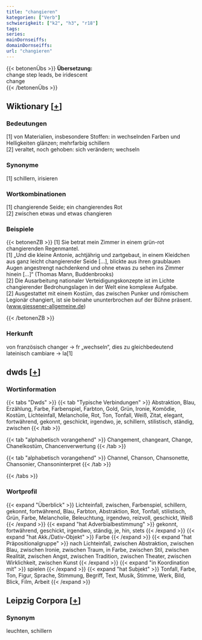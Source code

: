 ```yaml
---
title: "changieren"
kategorien: ["Verb"]
schwierigkeit: ["k2", "h3", "r18"]
tags:
series:
mainDornseiffs:
domainDornseiffs:
url: "changieren"
---
```


{{< betonenÜbs >}}
**Übersetzung:**  
change step leads, be iridescent  
change  
{{< /betonenÜbs >}}

## Wiktionary [[+](https://de.wiktionary.org/wiki/changieren)]

### Bedeutungen
[1] von Materialien, insbesondere Stoffen: in wechselnden Farben und Helligkeiten glänzen; mehrfarbig schillern  
[2] veraltet, noch gehoben: sich verändern; wechseln  

### Synonyme
[1] schillern, irisieren  

### Wortkombinationen
[1] changierende Seide; ein changierendes Rot  
[2] zwischen etwas und etwas changieren  

### Beispiele
{{< betonenZB >}}
[1] Sie betrat mein Zimmer in einem grün-rot changierenden Regenmantel.  
[1] „Und die kleine Antonie, achtjährig und zartgebaut, in einem Kleidchen aus ganz leicht changierender Seide […], blickte aus ihren graublauen Augen angestrengt nachdenkend und ohne etwas zu sehen ins Zimmer hinein […]“ (Thomas Mann, Buddenbrooks)  
[2] Die Ausarbeitung nationaler Verteidigungskonzepte ist im Lichte changierender Bedrohungslagen in der Welt eine komplexe Aufgabe.  
[2] Ausgestattet mit einem Kostüm, das zwischen Punker und römischem Legionär changiert, ist sie beinahe ununterbrochen auf der Bühne präsent. (www.giessener-allgemeine.de)  

{{< /betonenZB >}}
### Herkunft
von französisch changer → fr „wechseln“, dies zu gleichbedeutend lateinisch cambiare → la[1]  



## dwds [[+](https://www.dwds.de/wb/changieren)]

### Wortinformation
{{< tabs "Dwds" >}}
{{< tab "Typische Verbindungen" >}}
Abstraktion, Blau, Erzählung, Farbe, Farbenspiel, Farbton, Gold, Grün, Ironie, Komödie, Kostüm, Lichteinfall, Melancholie, Rot, Ton, Tonfall, Weiß, Zitat, elegant, fortwährend, gekonnt, geschickt, irgendwo, je, schillern, stilistisch, ständig, zwischen
{{< /tab >}}

{{< tab "alphabetisch vorangehend" >}}
Changement, changeant, Change, Chanelkostüm, Chancenverwertung
{{< /tab >}}

{{< tab "alphabetisch vorangehend" >}}
Channel, Chanson, Chansonette, Chansonier, Chansoninterpret
{{< /tab >}}

{{< /tabs >}}

### Wortprofil
{{< expand "Überblick" >}} Lichteinfall, zwischen, Farbenspiel, schillern, gekonnt, fortwährend, Blau, Farbton, Abstraktion, Rot, Tonfall, stilistisch, Grün, Farbe, Melancholie, Beleuchtung, irgendwo, reizvoll, geschickt, Weiß {{< /expand >}}
{{< expand "hat Adverbialbestimmung" >}} gekonnt, fortwährend, geschickt, irgendwo, ständig, je, hin, stets {{< /expand >}}
{{< expand "hat Akk./Dativ-Objekt" >}} Farbe {{< /expand >}}
{{< expand "hat Präpositionalgruppe" >}} nach Lichteinfall, zwischen Abstraktion, zwischen Blau, zwischen Ironie, zwischen Traum, in Farbe, zwischen Stil, zwischen Realität, zwischen Angst, zwischen Tradition, zwischen Theater, zwischen Wirklichkeit, zwischen Kunst {{< /expand >}}
{{< expand "in Koordination mit" >}} spielen {{< /expand >}}
{{< expand "hat Subjekt" >}} Tonfall, Farbe, Ton, Figur, Sprache, Stimmung, Begriff, Text, Musik, Stimme, Werk, Bild, Blick, Film, Arbeit {{< /expand >}}

## Leipzig Corpora [[+](https://corpora.uni-leipzig.de/en/res?word=changieren&corpusId=deu_newscrawl-public_2018)]


### Synonym
leuchten, schillern

